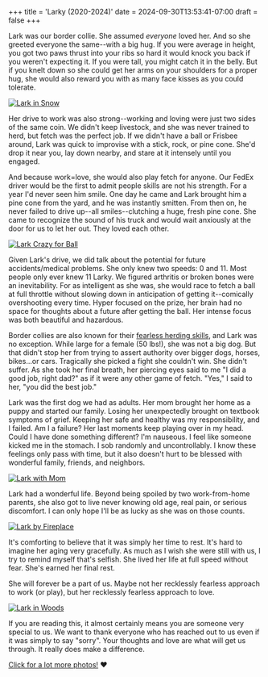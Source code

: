 +++
title = 'Larky (2020-2024)'
date = 2024-09-30T13:53:41-07:00
draft = false
+++

Lark was our border collie. She assumed _everyone_ loved her. And so she greeted everyone the same--with a big hug. If you were average in height, you got two paws thrust into your ribs so hard it would knock you back if you weren't expecting it. If you were tall, you might catch it in the belly. But if you knelt down so she could get her arms on your shoulders for a proper hug, she would also reward you with as many face kisses as you could tolerate.

[![Lark in Snow](IMG_3704.jpg)](https://lark.bens.haus)

Her drive to work was also strong--working and loving were just two sides of the same coin. We didn't keep livestock, and she was never trained to herd, but fetch was the perfect job. If we didn't have a ball or Frisbee around, Lark was quick to improvise with a stick, rock, or pine cone. She'd drop it near you, lay down nearby, and stare at it intensely until you engaged.

And because work=love, she would also play fetch for anyone. Our FedEx driver would be the first to admit people skills are not his strength. For a year I'd never seen him smile. One day he came and Lark brought him a pine cone from the yard, and he was instantly smitten. From then on, he never failed to drive up--all smiles--clutching a huge, fresh pine cone. She came to recognize the sound of his truck and would wait anxiously at the door for us to let her out. They loved each other.

[![Lark Crazy for Ball](PXL_20231105.jpg)](https://lark.bens.haus)

Given Lark's drive, we did talk about the potential for future accidents/medical problems. She only knew two speeds: 0 and 11. Most people only ever knew 11 Larky. We figured arthritis or broken bones were an inevitability. For as intelligent as she was, she would race to fetch a ball at full throttle without slowing down in anticipation of getting it--comically overshooting every time. Hyper focused on the prize, her brain had no space for thoughts about a future after getting the ball. Her intense focus was both beautiful and hazardous.

Border collies are also known for their [fearless herding skills](https://youtube.com/shorts/-bb-56PvN2A?si=Z6_VhJStawJWY3vz), and Lark was no exception. While large for a female (50 lbs!), she was not a big dog. But that didn't stop her from trying to assert authority over bigger dogs, horses, bikes...or cars. Tragically she picked a fight she couldn't win. She didn't suffer. As she took her final breath, her piercing eyes said to me "I did a good job, right dad?" as if it were any other game of fetch. "Yes," I said to her, "you did the best job."

Lark was the first dog we had as adults. Her mom brought her home as a puppy and started our family. Losing her unexpectedly brought on textbook symptoms of grief. Keeping her safe and healthy was my responsibility, and I failed. Am I a failure? Her last moments keep playing over in my head. Could I have done something different? I'm nauseous. I feel like someone kicked me in the stomach. I sob randomly and uncontrollably. I know these feelings only pass with time, but it also doesn't hurt to be blessed with wonderful family, friends, and neighbors.

[![Lark with Mom](PXL_20230917.jpg)](https://lark.bens.haus)

Lark had a wonderful life. Beyond being spoiled by two work-from-home parents, she also got to live never knowing old age, real pain, or serious discomfort. I can only hope I'll be as lucky as she was on those counts.

[![Lark by Fireplace](PXL_20231018.jpg)](https://lark.bens.haus)

It's comforting to believe that it was simply her time to rest. It's hard to imagine her aging very gracefully. As much as I wish she were still with us, I try to remind myself that's selfish. She lived her life at full speed without fear. She's earned her final rest.

She will forever be a part of us. Maybe not her recklessly fearless approach to work (or play), but her recklessly fearless approach to love.

[![Lark in Woods](PXL_20231012.jpg)](https://lark.bens.haus)

If you are reading this, it almost certainly means you are someone very special to us. We want to thank everyone who has reached out to us even if it was simply to say "sorry". Your thoughts and love are what will get us through. It really does make a difference.

[Click for a lot more photos!](https://lark.bens.haus) :heart:
